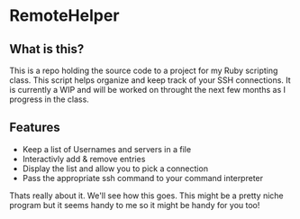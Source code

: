 # RemoteHelper

## What is this?
This is a repo holding the source code to a project for my Ruby scripting class.  This script helps organize and keep track of your SSH connections.  It is currently a WIP and will be worked on throught the next few months as I progress in the class. 

## Features
- Keep a list of Usernames and servers in a file
- Interactivly add & remove entries
- Display the list and allow you to pick a connection
- Pass the appropriate ssh command to your command interpreter 

Thats really about it. We'll see how this goes.  This might be a pretty niche program but it seems handy to me so it might be handy for you too! 
